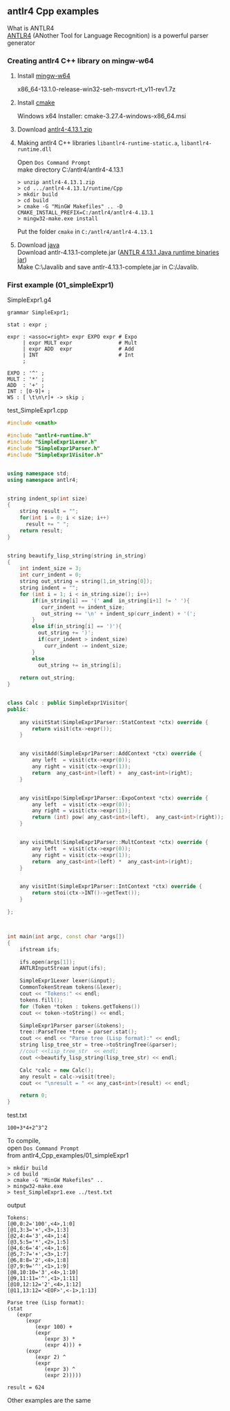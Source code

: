 ## antlr4 Cpp examples  
What is ANTLR4  
[ANTLR4](http://www.antlr.org) (ANother Tool for Language Recognition) is a powerful parser generator  


### Creating antlr4 C++ library on mingw-w64  
<ol>
<li>
	
Install [mingw-w64](https://www.mingw-w64.org/downloads/)  

x86_64-13.1.0-release-win32-seh-msvcrt-rt_v11-rev1.7z  

</li>
<li>
	
Install [cmake](https://cmake.org/download/)  

Windows x64 Installer:  cmake-3.27.4-windows-x86_64.msi  

</li>
<li>
  
Download [antlr4-4.13.1.zip](https://github.com/antlr/antlr4/tags)  


</li> 
<li>  

Making antlr4 C++ libraries  `libantlr4-runtime-static.a`, `libantlr4-runtime.dll`
  
Open `Dos Command Prompt`  
make directory C:/antlr4/antlr4-4.13.1   
```
> unzip antlr4-4.13.1.zip 
> cd .../antlr4-4.13.1/runtime/Cpp  
> mkdir build  
> cd build  
> cmake -G "MinGW Makefiles" .. -D CMAKE_INSTALL_PREFIX=C:/antlr4/antlr4-4.13.1
> mingw32-make.exe install 
```  

Put the folder `cmake` in  `C:/antlr4/antlr4-4.13.1 `
</li>
<li>

Download [java](https://www.oracle.com/jp/java/technologies/downloads/#jdk21-windows)   
Download antlr-4.13.1-complete.jar ([ANTLR 4.13.1 Java runtime binaries jar](http://www.antlr.org/download.html))  
Make C:\Javalib and 
save antlr-4.13.1-complete.jar in C:/Javalib. 
</li>
</ol>


### First example (01_simpleExpr1)   

SimpleExpr1.g4
```antlr
grammar SimpleExpr1;

stat : expr ;

expr : <assoc=right> expr EXPO expr # Expo
     | expr MULT expr               # Mult
     | expr ADD  expr               # Add
     | INT                          # Int
     ;

EXPO : '^' ;
MULT : '*' ;
ADD  : '+' ;
INT : [0-9]+ ;
WS : [ \t\n\r]+ -> skip ;
```  


test_SimpleExpr1.cpp  
```c++   
#include <cmath>

#include "antlr4-runtime.h"
#include "SimpleExpr1Lexer.h"
#include "SimpleExpr1Parser.h"
#include "SimpleExpr1Visitor.h"


using namespace std;
using namespace antlr4;


string indent_sp(int size)
{ 
    string result = "";
    for(int i = 0; i < size; i++)
      result += " ";
    return result;
}


string beautify_lisp_string(string in_string)
{
    int indent_size = 3;
    int curr_indent = 0;
    string out_string = string(1,in_string[0]);
    string indent = "";
    for (int i = 1; i < in_string.size(); i++)
        if(in_string[i] == '(' and  in_string[i+1] != ' '){
           curr_indent += indent_size;
           out_string += '\n' + indent_sp(curr_indent) + '(';
        }
        else if(in_string[i] == ')'){
          out_string += ')';
          if(curr_indent > indent_size)
            curr_indent -= indent_size;
        }
        else
          out_string += in_string[i];
     
    return out_string;
}


class Calc : public SimpleExpr1Visitor{
public:
 
    any visitStat(SimpleExpr1Parser::StatContext *ctx) override {
        return visit(ctx->expr());
    }


    any visitAdd(SimpleExpr1Parser::AddContext *ctx) override {
        any left  = visit(ctx->expr(0));
        any right = visit(ctx->expr(1));
        return  any_cast<int>(left) +  any_cast<int>(right);
    }


    any visitExpo(SimpleExpr1Parser::ExpoContext *ctx) override {
        any left  = visit(ctx->expr(0));
        any right = visit(ctx->expr(1));
        return (int) pow( any_cast<int>(left),  any_cast<int>(right));
    }


    any visitMult(SimpleExpr1Parser::MultContext *ctx) override {
        any left  = visit(ctx->expr(0));
        any right = visit(ctx->expr(1));
        return  any_cast<int>(left) *  any_cast<int>(right); 
    }


    any visitInt(SimpleExpr1Parser::IntContext *ctx) override {
        return stoi(ctx->INT()->getText());
    }

};



int main(int argc, const char *args[])
{
    ifstream ifs;

    ifs.open(args[1]);
    ANTLRInputStream input(ifs);

    SimpleExpr1Lexer lexer(&input);
    CommonTokenStream tokens(&lexer);
    cout << "Tokens:" << endl;
    tokens.fill();
    for (Token *token : tokens.getTokens())
    cout << token->toString() << endl;

    SimpleExpr1Parser parser(&tokens);
    tree::ParseTree *tree = parser.stat();
    cout << endl << "Parse tree (Lisp format):" << endl;
    string lisp_tree_str = tree->toStringTree(&parser);
    //cout <<lisp_tree_str  << endl;
    cout <<beautify_lisp_string(lisp_tree_str) << endl;

    Calc *calc = new Calc();
    any result = calc->visit(tree);
    cout << "\nresult = " << any_cast<int>(result) << endl;

    return 0;
}

```

test.txt  
```
100+3*4+2^3^2
```  

To compile,   
open  `Dos Command Prompt`  
from antlr4_Cpp_examples/01_simpleExpr1  
```
> mkdir build  
> cd build  
> cmake -G "MinGW Makefiles" ..  
> mingw32-make.exe  
> test_SimpleExpr1.exe ../test.txt   
```

output  
```
Tokens:
[@0,0:2='100',<4>,1:0]
[@1,3:3='+',<3>,1:3]
[@2,4:4='3',<4>,1:4]
[@3,5:5='*',<2>,1:5]
[@4,6:6='4',<4>,1:6]
[@5,7:7='+',<3>,1:7]
[@6,8:8='2',<4>,1:8]
[@7,9:9='^',<1>,1:9]
[@8,10:10='3',<4>,1:10]
[@9,11:11='^',<1>,1:11]
[@10,12:12='2',<4>,1:12]
[@11,13:12='<EOF>',<-1>,1:13]

Parse tree (Lisp format):
(stat 
   (expr 
      (expr 
         (expr 100) + 
         (expr 
            (expr 3) * 
            (expr 4))) + 
      (expr 
         (expr 2) ^ 
         (expr 
            (expr 3) ^ 
            (expr 2)))))

result = 624
```

Other examples are the same


